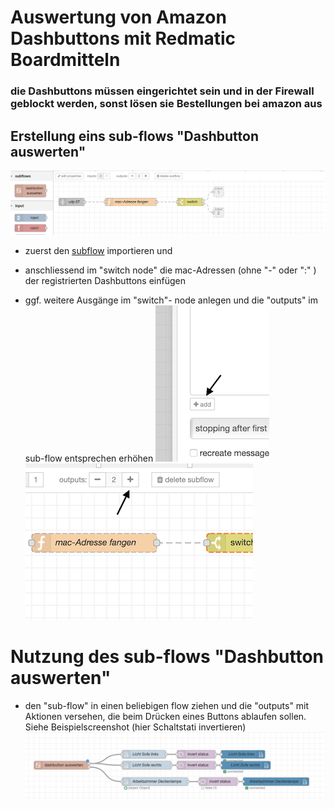 # Auswertung von Amazon Dashbuttons mit Redmatic Boardmitteln
### die Dashbuttons müssen eingerichtet sein und in der Firewall geblockt werden, sonst lösen sie Bestellungen bei amazon aus

## Erstellung eins sub-flows "Dashbutton auswerten"


![flow](https://github.com/holgerimbery/redmatic_flows/raw/master/dashbutton_auswerten/pictures/subflow.png)

* zuerst den [subflow](https://raw.githubusercontent.com/holgerimbery/redmatic_flows/master/dashbutton_auswerten/subflow_dashbutton_auswerten.flow) importieren und 
* anschliessend im "switch node" die mac-Adressen (ohne "-" oder ":" ) der registrierten Dashbuttons einfügen

* ggf. weitere Ausgänge im "switch"- node anlegen und die "outputs" im sub-flow entsprechen erhöhen
![](https://github.com/holgerimbery/redmatic_flows/raw/master/dashbutton_auswerten/pictures/add_output_1.png)
![](https://github.com/holgerimbery/redmatic_flows/raw/master/dashbutton_auswerten/pictures/add_output_2.png)

# Nutzung des sub-flows "Dashbutton auswerten"

* den "sub-flow" in einen beliebigen flow ziehen und die "outputs" mit Aktionen versehen, die beim Drücken eines Buttons ablaufen sollen. 
Siehe Beispielscreenshot (hier Schaltstati invertieren)
![beispielflow](https://github.com/holgerimbery/redmatic_flows/raw/master/dashbutton_auswerten/pictures/dashbutton_beispiel.png)










